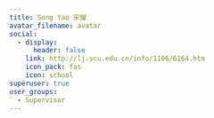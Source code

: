 ```yaml
---
title: Song Yao 宋耀
avatar_filename: avatar
social:
  - display:
      header: false
    link: http://lj.scu.edu.cn/info/1106/6164.htm
    icon_pack: fas
    icon: school
superuser: true
user_groups:
  - Supervisor
---
```

